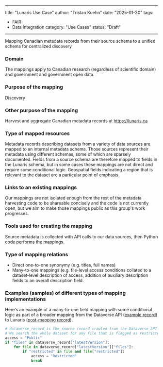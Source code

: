 
---
title: "Lunaris Use Case"
author: "Tristan Kuehn"
date: "2025-01-30"
tags:
  - FAIR
  - Data Integration
category: "Use Cases"
status: "Draft"
---

Mapping Canadian metadata records from their source schema to a unified schema for centralized discovery

### Domain

The mappings apply to Canadian research (regardless of scientific domain) and government and government open data.

### Purpose of the mapping

Discovery

### Other purpose of the mapping

Harvest and aggregate Canadian metadata records at https://lunaris.ca

### Type of mapped resources

Metadata records describing datasets from a variety of data sources are mapped to an internal metadata schema. Those sources represent their metadata using different schemas, some of which are sparsely documented. Fields from a source schema are therefore mapped to fields in the Lunaris schema, but in some cases these mappings are not direct and require some conditional logic. Geospatial fields indicating a region that is relevant to the dataset are a particular point of emphasis.

### Links to an existing mappings

Our mappings are not isolated enough from the rest of the metadata harvesting code to be shareable concisely and the code is not currently open, but we aim to make those mappings public as this group's work progresses.

### Tools used for creating the mapping

Source metadata is collected with API calls to our data sources, then Python code performs the mappings.

### Type of mapping relations

- Direct one-to-one synonymy (e.g. titles, full names)
- Many-to-one mappings (e.g. file-level access conditions collated to a dataset-level description of access, addition of auxiliary description fields to an overall description field.

### Examples (samples) of different types of mapping implementations

Here's an example of a many-to-one field mapping with some conditional logic as part of a broader mapping from the Dataverse API ([example record](https://borealisdata.ca/api/datasets/export?exporter=dataverse_json&persistentId=doi%3A10.5683/SP3/NCEIJ1)) to Lunaris ([post-mapping record](https://www.lunaris.ca/catalog/96ca56a3-9b7a-52dc-8803-3876e600d9f9?locale=en)).
```python
# dataverse_record is the source record crawled from the Dataverse API
# We search the whole dataset for any file that is flagged as restricted
access = "Public"
if "files" in dataverse_record["latestVersion"]:
    for file in dataverse_record["latestVersion"]["files"]:
        if "restricted" in file and file["restricted"]:
            access = "Restricted"
            break
```